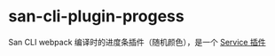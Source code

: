 # san-cli-plugin-progess

San CLI webpack 编译时的进度条插件（随机颜色），是一个 [Service 插件](http://hulk.baidu-int.com/sancli/srv-plugin.html)


